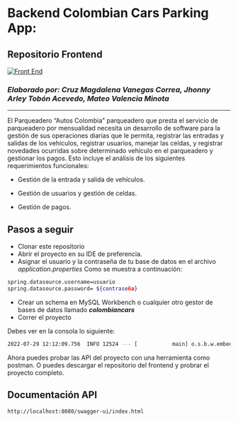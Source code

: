 # Backend Colombian Cars Parking App:

## Repositorio Frontend

[![Front End](https://badgen.net/badge/FrontEnd/here/green?icon=github)](https://github.com/malenvac/front_colombian_cars)

### _Elaborado por: Cruz Magdalena Vanegas Correa, Jhonny Arley Tobón Acevedo, Mateo Valencia Minota_

---

El Parqueadero “Autos Colombia” parqueadero que presta el servicio de parqueadero por mensualidad necesita un desarrollo de software para la gestión de sus operaciones diarias que le permita, registrar las entradas y salidas de los vehículos, registrar usuarios, manejar las celdas, y registrar novedades ocurridas sobre determinado vehículo en el parqueadero y gestionar los pagos. Esto incluye el análisis de los siguientes requerimientos funcionales:

- Gestión de la entrada y salida de vehículos.

- Gestión de usuarios y gestión de celdas.

- Gestión de pagos.

## Pasos a seguir

- Clonar este repositorio
- Abrir el proyecto en su IDE de preferencia.
- Asignar el usuario y la contraseña de tu base de datos en el archivo _application.properties_
  Como se muestra a continuación:
```sh
spring.datasource.username=usuario
spring.datasource.password= ${contraseña}
```
- Crear un schema en MySQL Workbench o cualquier otro gestor de bases de datos llamado _**colombiancars**_
- Correr el proyecto

Debes ver en la consola lo siguiente:
```sh
2022-07-29 12:12:09.756  INFO 12524 --- [           main] o.s.b.w.embedded.tomcat.TomcatWebServer  : Tomcat started on port(s): 8080 (http) with context path ''
```

Ahora puedes probar las API del proyecto con una herramienta como postman. O puedes descargar el repositorio del frontend y probrar el proyecto completo.


## Documentación API
```
http://localhost:8080/swagger-ui/index.html
```
